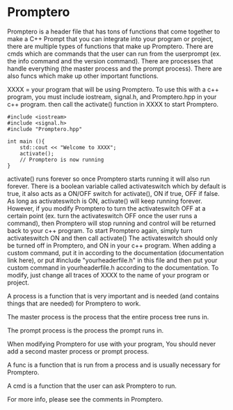 # Promptero

Promptero is a header file that has tons of functions that come together to make a C++ Prompt that you can integrate into your program or project, there are multiple types of functions that make up Promptero. 
There are cmds which are commands that the user can run from the userprompt (ex. the info command and the version command).
There are processes that handle everything (the master process and the prompt process).
There are also funcs which make up other important functions.

XXXX = your program that will be using Promptero.
To use this with a c++ program, you must include iostream, signal.h, and Promptero.hpp in your c++ program.
then call the activate() function in XXXX to start Promptero.

    #include <iostream>
    #include <signal.h>
    #include "Promptero.hpp"

    int main (){
        std::cout << "Welcome to XXXX";
        activate();
        // Promptero is now running
    }

activate() runs forever so once Promptero starts running it will also run forever. There is a boolean variable called activateswitch which by default is true, it also acts as a ON/OFF switch for activate(), ON if true, OFF if false.
As long as activateswitch is ON, activate() will keep running forever. However, if you modify Promptero to turn the activateswitch OFF at a certain point (ex. turn the activateswitch OFF once the user runs a command), then Promptero will stop running and control will be returned back to your c++ program.
To start Promptero again, simply turn activateswitch ON and then call activate()
The activateswitch should only be turned off in Promptero, and ON in your c++ program.
When adding a custom command, put it in according to the documentation (documentation link here), or put #include "yourheaderfile.h" in this file and then put your custom command in yourheaderfile.h according to the documentation.
To modify, just change all traces of XXXX to the name of your program or project.

A process is a function that is very important and is needed (and contains things that are needed) for Promptero to work.

The master process is the process that the entire process tree runs in.

The prompt process is the process the prompt runs in.

When modifying Promptero for use with your program, You should never add a second master process or prompt process.

A func is a function that is run from a process and is usually necessary for Promptero.

A cmd is a function that the user can ask Promptero to run.

For more info, please see the comments in Promptero.
